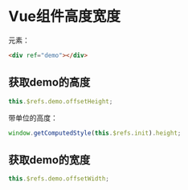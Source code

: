# Vue组件高度宽度

元素：

```html
<div ref="demo"></div> 
```

## 获取demo的高度

```js
this.$refs.demo.offsetHeight;
```

带单位的高度：

```js
window.getComputedStyle(this.$refs.init).height; 
```

## 获取demo的宽度

```js
this.$refs.demo.offsetWidth;
```

